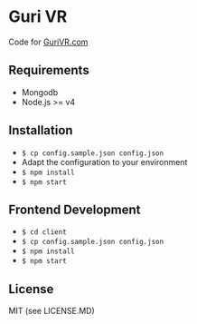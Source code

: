 
# Guri VR

Code for [GuriVR.com](https://gurivr.com)

## Requirements

- Mongodb
- Node.js >= v4

## Installation

- `$ cp config.sample.json config.json`
- Adapt the configuration to your environment
- `$ npm install`
- `$ npm start`

## Frontend Development

- `$ cd client`
- `$ cp config.sample.json config.json`
- `$ npm install`
- `$ npm start`

## License

MIT (see LICENSE.MD)

